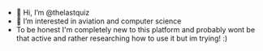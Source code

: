 - 👋 Hi, I’m @thelastquiz
- 👀 I’m interested in aviation and computer science
- To be honest I'm completely new to this platform and probably wont be that active and rather researching how to use it but im trying! :)
<!---
thelastquiz/thelastquiz is a ✨ special ✨ repository because its `README.md` (this file) appears on your GitHub profile.
You can click the Preview link to take a look at your changes.
--->
